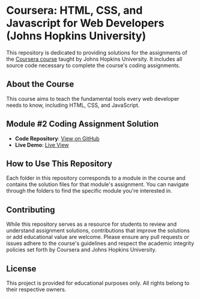 # Coursera: HTML, CSS, and Javascript for Web Developers (Johns Hopkins University)

This repository is dedicated to providing solutions for the assignments of the [Coursera course](https://www.coursera.org/learn/html-css-javascript-for-web-developers) taught by Johns Hopkins University. It includes all source code necessary to complete the course's coding assignments.

## About the Course

This course aims to teach the fundamental tools every web developer needs to know, including HTML, CSS, and JavaScript.

## Module #2 Coding Assignment Solution

- **Code Repository**: [View on GitHub](https://github.com/AndiML/Web-Devevolpment-Coursera/tree/main/module2-solution)
- **Live Demo**: [Live View](https://htmlpreview.github.io/?https://github.com/AndiML/Web-Devevolpment-Coursera/blob/main/module2-solution/index.html)

## How to Use This Repository

Each folder in this repository corresponds to a module in the course and contains the solution files for that module's assignment. You can navigate through the folders to find the specific module you're interested in.

## Contributing

While this repository serves as a resource for students to review and understand assignment solutions, contributions that improve the solutions or add educational value are welcome. Please ensure any pull requests or issues adhere to the course's guidelines and respect the academic integrity policies set forth by Coursera and Johns Hopkins University.

## License

This project is provided for educational purposes only. All rights belong to their respective owners.
